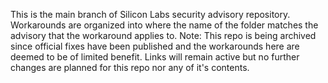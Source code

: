 
This is the main branch of Silicon Labs security advisory repository. Workarounds are organized into where the name of the folder matches the advisory that the workaround applies to. 
Note: This repo is being archived since official fixes have been published and the workarounds here are deemed to be of limited benefit. Links will remain active but no further changes are planned for this repo nor any of it's contents.
